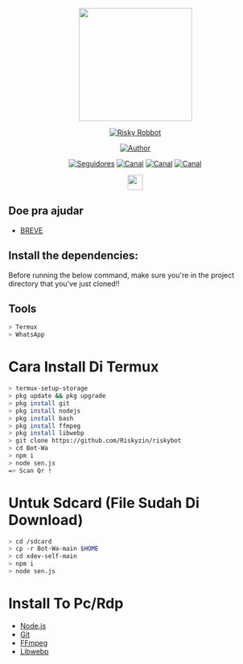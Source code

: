 <p align="center">
<img src=https://i.ibb.co/mzkyWN7/01cfee1c602fd6798b0183c5ebc2cba6.jpg" width="225" height="225"/>
</p>
<p align="center">
<a href="#"><img title="Risky Robbot" src="https://img.shields.io/badge/Risky%20Modz%20BOT-blue?colorA=%23ff0000&colorB=%23017e40&style=for-the-badge"></a>
</p>

<p align="center">
<a href="https://github.com/Riskyzin"><img title="Author" src="https://img.shields.io/badge/Autor-David-red.svg?style=for-the-badge&logo=github"></a>
</p>
<p align="center">
<a href="https://github.com/SenkuXZ/followers"><img title="Seguidores" src="https://img.shields.io/github/followers/Riskyzin?color=blue&style=flat-square"></a>
<a href="https://www.youtube.com/channel/UCyLZqVdhMzVqRYplY5JXGyg"><img title="Canal" src="https://img.shields.io/github/stars/Riskyzin/riskybot?color=red&style=flat-square"></a>
<a href="https://www.youtube.com/channel/UCyLZqVdhMzVqRYplY5JXGyg"><img title="Canal" src="https://img.shields.io/github/forks/Riskyzin/riskybot?color=red&style=flat-square"></a>
<a href="https://www.youtube.com/channel/UCyLZqVdhMzVqRYplY5JXGyg"><img title="Canal" src="https://img.shields.io/github/watchers/Riskyzin/riskybot?label=Watchers&color=blue&style=flat-square"></a>
</p>
<p align='center'>
   <a href="https://instagram.com/riskyzin"><img height="30" src="https://github.com/TobyG74/TobyG74/blob/main/instagram.jpg?raw=true"></a>
</P>


## Doe pra ajudar
* [BREVE]()


## Install the dependencies:
Before running the below command, make sure you're in the project directory that
you've just cloned!!

## Tools

```bash
> Termux
> WhatsApp

```
# Cara Install Di Termux
```bash
> termux-setup-storage
> pkg update && pkg upgrade
> pkg install git
> pkg install nodejs
> pkg install bash
> pkg install ffmpeg
> pkg install libwebp
> git clone https://github.com/Riskyzin/riskybot
> cd Bot-Wa
> npm i
> node sen.js
=> Scan Qr !
```
# Untuk Sdcard (File Sudah Di Download)
```bash
> cd /sdcard
> cp -r Bot-Wa-main $HOME
> cd xdev-self-main
> npm i
> node sen.js
```

# Install To Pc/Rdp
* [Node.js](https://nodejs.org/en/)
* [Git](https://git-scm.com/downloads)
* [FFmpeg](https://github.com/BtbN/FFmpeg-Builds/releases/download/autobuild-2020-12-08-13-03/ffmpeg-n4.3.1-26-gca55240b8c-win64-gpl-4.3.zip)
* [Libwebp](https://developers.google.com/speed/webp/download)

